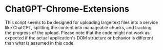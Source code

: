 # ChatGPT-Chrome-Extensions
This script seems to be designed for uploading large text files into a service like ChatGPT, splitting the content into manageable chunks, and tracking the progress of the upload.
Please note that the code might not work as expected if the actual application's DOM structure or behavior is different than what is assumed in this code.
